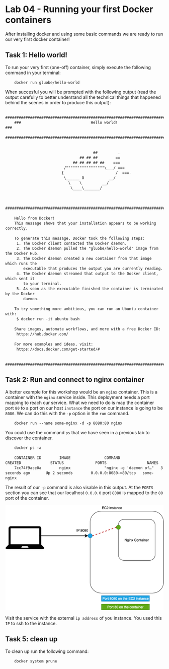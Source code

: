 # Lab 04 - Running your first Docker containers

After installing docker and using some basic commands we are ready to run our very
first docker container!

## Task 1: Hello world!

To run your very first (one-off) container, simply execute the following command
in your terminal:


        docker run gluobe/hello-world


When succesful you will be prompted with the following output (read the output
carefully to better understand all the technical things that happened behind the
scenes in order to produce this output):

        ##############################################################################
        ###                               Hello world!                             ###
        ##############################################################################


                                           ##         .
                                     ## ## ##        ==
                                  ## ## ## ## ##    ===
                              /"""""""""""""""""\___/ ===
                             {                       /  ===-
                              \______ O           __/
                                \    \         __/
                                 \____\_______/


        ##############################################################################

        Hello from Docker!
        This message shows that your installation appears to be working correctly.

        To generate this message, Docker took the following steps:
         1. The Docker client contacted the Docker daemon.
         2. The Docker daemon pulled the "gluobe/hello-world" image from the Docker Hub.
         3. The Docker daemon created a new container from that image which runs the
            executable that produces the output you are currently reading.
         4. The Docker daemon streamed that output to the Docker client, which sent it
            to your terminal.
         5. As soon as the executable finished the container is terminated by the Docker
            daemon.

        To try something more ambitious, you can run an Ubuntu container with:
         $ docker run -it ubuntu bash

        Share images, automate workflows, and more with a free Docker ID:
         https://hub.docker.com/

        For more examples and ideas, visit:
         https://docs.docker.com/get-started/#

        ##############################################################################

## Task 2: Run and connect to nginx container

A better example for this workshop would be an `nginx` container. This is a container
with the `nginx` service inside. This deployment needs a port mapping to reach
our service. What we need to do is map the container port `80` to a port on our
host `instance` the port on our instance is going to be `8080`. We can do this with
the `-p` option in the `run` command.

        docker run --name some-nginx -d -p 8080:80 nginx

You could use the command `ps` that we have seen in a previous lab to discover the
container.

        docker ps -a

        CONTAINER ID        IMAGE               COMMAND                  CREATED             STATUS              PORTS                  NAMES
        7cc74f9ace0a        nginx               "nginx -g 'daemon of…"   3 seconds ago       Up 2 seconds        0.0.0.0:8080->80/tcp   some-nginx

The result of our `-p` command is also visable in this output. At the `PORTS` section
you can see that our localhost `0.0.0.0` port `8080` is mapped to the `80` port
of the container.

![Nginx port mapping](images/lab-04-port-mapping.png)

Visit the service with the external `ip address` of you instance. You used this
`IP` to ssh to the instance.

## Task 5: clean up

To clean up run the following command:

        docker system prune

